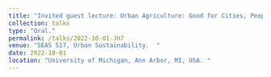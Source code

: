 ```yaml
---
title: "Invited guest lecture: Urban Agriculture: Good for Cities, People, Planet?"
collection: talks
type: "Oral."
permalink: /talks/2022-10-01-JH7
venue: "SEAS 517, Urban Sustainability.  "
date: 2022-10-01
location: "University of Michigan, Ann Arbor, MI, USA. "
---
```


